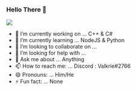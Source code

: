 ### Hello There 👋
![](https://github.com/iValkrie/iValkrie/blob/master/Origami_Tobiichi.jpg?raw=true)

- 🔭 I’m currently working on ... C++ & C#
- 🌱 I’m currently learning ... NodeJS & Python
- 👯 I’m looking to collaborate on ...
- 🤔 I’m looking for help with ...
- 💬 Ask me about ... Anything
- 📫 How to reach me: ... Discord : Valkrie#2766
- 😄 Pronouns: ... Him/He
- ⚡ Fun fact: ... None

